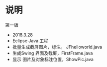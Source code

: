 # 说明

第一版

* 2018.3.28
* Eclipse Java 工程
* 批量生成截屏图片，标注。 JFhelloworld.java
* 生成Swing 界面及截屏，FirstFrame.java
* 显示 图片及对象标注位置，ShowPic.java